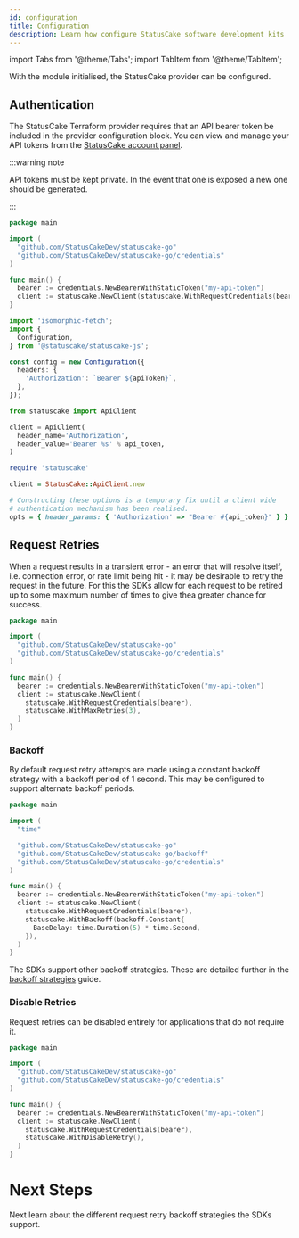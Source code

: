 ```yaml
---
id: configuration
title: Configuration
description: Learn how configure StatusCake software development kits
---
```


import Tabs from '@theme/Tabs';
import TabItem from '@theme/TabItem';

With the module initialised, the StatusCake provider can be configured.

## Authentication

The StatusCake Terraform provider requires that an API bearer token be included
in the provider configuration block. You can view and manage your API tokens
from the [StatusCake account panel](https://app.statuscake.com/User.php).

:::warning note

API tokens must be kept private. In the event that one is exposed a new one
should be generated.

:::

<Tabs groupId="languages">
  <TabItem value="go" label="Go">

```go title="Create a Client" showLineNumbers
package main

import (
  "github.com/StatusCakeDev/statuscake-go"
  "github.com/StatusCakeDev/statuscake-go/credentials"
)

func main() {
  bearer := credentials.NewBearerWithStaticToken("my-api-token")
  client := statuscake.NewClient(statuscake.WithRequestCredentials(bearer))
}
```

  </TabItem>
  <TabItem value="javascript" label="JavaScript (alpha)">

```typescript title="Create a Client" showLineNumbers
import 'isomorphic-fetch';
import {
  Configuration,
} from '@statuscake/statuscake-js';

const config = new Configuration({
  headers: {
    'Authorization': `Bearer ${apiToken}`,
  },
});
```

  </TabItem>
  <TabItem value="python" label="Python (alpha)">

```python title="Create a Client" showLineNumbers
from statuscake import ApiClient

client = ApiClient(
  header_name='Authorization',
  header_value='Bearer %s' % api_token,
)
```

  </TabItem>
  <TabItem value="ruby" label="Ruby (alpha)">

```ruby title="Create a Client" showLineNumbers
require 'statuscake'

client = StatusCake::ApiClient.new

# Constructing these options is a temporary fix until a client wide
# authentication mechanism has been realised.
opts = { header_params: { 'Authorization' => "Bearer #{api_token}" } }
```

  </TabItem>
</Tabs>

## Request Retries

When a request results in a transient error - an error that will resolve
itself, i.e. connection error, or rate limit being hit - it may be desirable to
retry the request in the future. For this the SDKs allow for each request to be
retired up to some maximum number of times to give thea greater chance for
success.

<Tabs groupId="languages">
  <TabItem value="go" label="Go">

```go title="Retry Attempts" showLineNumbers {12}
package main

import (
  "github.com/StatusCakeDev/statuscake-go"
  "github.com/StatusCakeDev/statuscake-go/credentials"
)

func main() {
  bearer := credentials.NewBearerWithStaticToken("my-api-token")
  client := statuscake.NewClient(
    statuscake.WithRequestCredentials(bearer),
    statuscake.WithMaxRetries(3),
  )
}
```

  </TabItem>
</Tabs>

### Backoff

By default request retry attempts are made using a constant backoff strategy
with a backoff period of 1 second. This may be configured to support alternate
backoff periods.

<Tabs groupId="languages">
  <TabItem value="go" label="Go">

```go title="Constant Backoff" showLineNumbers {4,7,15-17}
package main

import (
  "time"

  "github.com/StatusCakeDev/statuscake-go"
  "github.com/StatusCakeDev/statuscake-go/backoff"
  "github.com/StatusCakeDev/statuscake-go/credentials"
)

func main() {
  bearer := credentials.NewBearerWithStaticToken("my-api-token")
  client := statuscake.NewClient(
    statuscake.WithRequestCredentials(bearer),
    statuscake.WithBackoff(backoff.Constant{
      BaseDelay: time.Duration(5) * time.Second,
    }),
  )
}
```

  </TabItem>
</Tabs>

The SDKs support other backoff strategies. These are detailed further in the
[backoff strategies](/guides/sdks/backoff) guide.

### Disable Retries

Request retries can be disabled entirely for applications that do not require
it.

<Tabs groupId="languages">
  <TabItem value="go" label="Go">

```go title="Disbale Retries" showLineNumbers {12}
package main

import (
  "github.com/StatusCakeDev/statuscake-go"
  "github.com/StatusCakeDev/statuscake-go/credentials"
)

func main() {
  bearer := credentials.NewBearerWithStaticToken("my-api-token")
  client := statuscake.NewClient(
    statuscake.WithRequestCredentials(bearer),
    statuscake.WithDisableRetry(),
  )
}
```

  </TabItem>
</Tabs>

# Next Steps

Next learn about the different request retry backoff strategies the SDKs
support.
